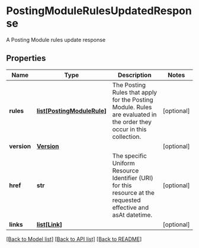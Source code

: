 # PostingModuleRulesUpdatedResponse

A Posting Module rules update response

## Properties
Name | Type | Description | Notes
------------ | ------------- | ------------- | -------------
**rules** | [**list[PostingModuleRule]**](PostingModuleRule.md) | The Posting Rules that apply for the Posting Module. Rules are evaluated in the order they occur in this collection. | [optional] 
**version** | [**Version**](Version.md) |  | [optional] 
**href** | **str** | The specific Uniform Resource Identifier (URI) for this resource at the requested effective and asAt datetime. | [optional] 
**links** | [**list[Link]**](Link.md) |  | [optional] 

[[Back to Model list]](../README.md#documentation-for-models) [[Back to API list]](../README.md#documentation-for-api-endpoints) [[Back to README]](../README.md)


